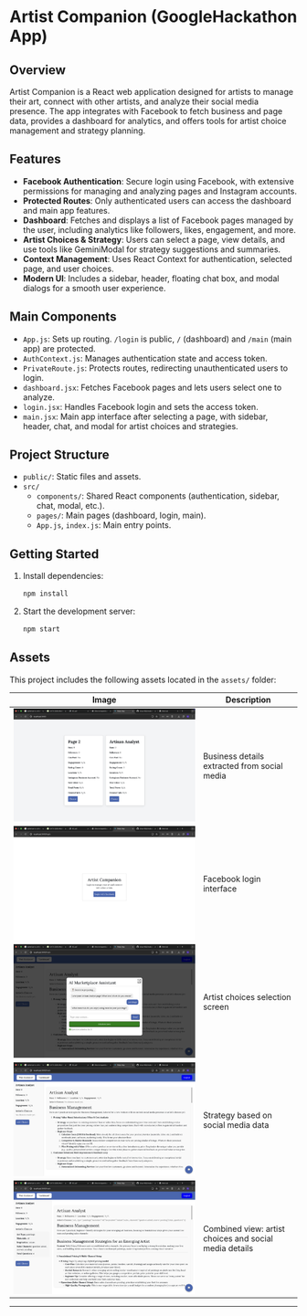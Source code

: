 

# Artist Companion (GoogleHackathon App)

## Overview

Artist Companion is a React web application designed for artists to manage their art, connect with other artists, and analyze their social media presence. The app integrates with Facebook to fetch business and page data, provides a dashboard for analytics, and offers tools for artist choice management and strategy planning.

## Features

- **Facebook Authentication**: Secure login using Facebook, with extensive permissions for managing and analyzing pages and Instagram accounts.
- **Protected Routes**: Only authenticated users can access the dashboard and main app features.
- **Dashboard**: Fetches and displays a list of Facebook pages managed by the user, including analytics like followers, likes, engagement, and more.
- **Artist Choices & Strategy**: Users can select a page, view details, and use tools like GeminiModal for strategy suggestions and summaries.
- **Context Management**: Uses React Context for authentication, selected page, and user choices.
- **Modern UI**: Includes a sidebar, header, floating chat box, and modal dialogs for a smooth user experience.

## Main Components

- `App.js`: Sets up routing. `/login` is public, `/` (dashboard) and `/main` (main app) are protected.
- `AuthContext.js`: Manages authentication state and access token.
- `PrivateRoute.js`: Protects routes, redirecting unauthenticated users to login.
- `dashboard.jsx`: Fetches Facebook pages and lets users select one to analyze.
- `login.jsx`: Handles Facebook login and sets the access token.
- `main.jsx`: Main app interface after selecting a page, with sidebar, header, chat, and modal for artist choices and strategies.

## Project Structure

- `public/`: Static files and assets.
- `src/`
  - `components/`: Shared React components (authentication, sidebar, chat, modal, etc.).
  - `pages/`: Main pages (dashboard, login, main).
  - `App.js`, `index.js`: Main entry points.

## Getting Started

1. Install dependencies:
	```bash
	npm install
	```
2. Start the development server:
	```bash
	npm start
	```

## Assets

This project includes the following assets located in the `assets/` folder:

| Image | Description |
|-------|-------------|
| ![bussinessdetailsfromsocialmedia](assets/bussinessdetailsfromsocialmedia.png) | Business details extracted from social media |
| ![facebooklogin](assets/facebooklogin.png) | Facebook login interface |
| ![getartistchoices](assets/getartistchoices.png) | Artist choices selection screen |
| ![strategybasedonsocialmediadata](assets/strategybasedonsocialmediadata.png) | Strategy based on social media data |
| ![withartistchoicesandsocialmediadetails](assets/withartistchoicesandsocialmediadetails.png) | Combined view: artist choices and social media details |

---
